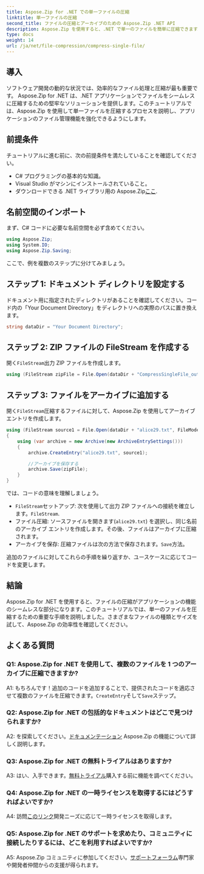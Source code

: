 ```yaml
---
title: Aspose.Zip for .NET での単一ファイルの圧縮
linktitle: 単一ファイルの圧縮
second_title: ファイルの圧縮とアーカイブのための Aspose.Zip .NET API
description: Aspose.Zip を使用すると、.NET で単一のファイルを簡単に圧縮できます。効率的なファイル管理については、ステップバイステップのガイドに従ってください。
type: docs
weight: 14
url: /ja/net/file-compression/compress-single-file/
---
```

## 導入

ソフトウェア開発の動的な状況では、効率的なファイル処理と圧縮が最も重要です。 Aspose.Zip for .NET は、.NET アプリケーションでファイルをシームレスに圧縮するための堅牢なソリューションを提供します。このチュートリアルでは、Aspose.Zip を使用して単一ファイルを圧縮するプロセスを説明し、アプリケーションのファイル管理機能を強化できるようにします。

## 前提条件

チュートリアルに進む前に、次の前提条件を満たしていることを確認してください。

- C# プログラミングの基本的な知識。
- Visual Studio がマシンにインストールされていること。
- ダウンロードできる .NET ライブラリ用の Aspose.Zip[ここ](https://releases.aspose.com/zip/net/).

## 名前空間のインポート

まず、C# コードに必要な名前空間を必ず含めてください。

```csharp
using Aspose.Zip;
using System.IO;
using Aspose.Zip.Saving;
```

ここで、例を複数のステップに分けてみましょう。

## ステップ 1: ドキュメント ディレクトリを設定する

ドキュメント用に指定されたディレクトリがあることを確認してください。コード内の「Your Document Directory」をディレクトリへの実際のパスに置き換えます。

```csharp
string dataDir = "Your Document Directory";
```

## ステップ 2: ZIP ファイルの FileStream を作成する

開く`FileStream`出力 ZIP ファイルを作成します。

```csharp
using (FileStream zipFile = File.Open(dataDir + "CompressSingleFile_out.zip", FileMode.Create))
```

## ステップ 3: ファイルをアーカイブに追加する

開く`FileStream`圧縮するファイルに対して、Aspose.Zip を使用してアーカイブ エントリを作成します。

```csharp
using (FileStream source1 = File.Open(dataDir + "alice29.txt", FileMode.Open, FileAccess.Read))
{
    using (var archive = new Archive(new ArchiveEntrySettings()))
    {
        archive.CreateEntry("alice29.txt", source1);

        //アーカイブを保存する
        archive.Save(zipFile);
    }
}
```

では、コードの意味を理解しましょう。

- `FileStream`セットアップ: 次を使用して出力 ZIP ファイルへの接続を確立します。`FileStream`.
- ファイル圧縮: ソースファイルを開きます(`alice29.txt`) を選択し、同じ名前のアーカイブ エントリを作成します。その後、ファイルはアーカイブに圧縮されます。
- アーカイブを保存: 圧縮ファイルは次の方法で保存されます。`Save`方法。

追加のファイルに対してこれらの手順を繰り返すか、ユースケースに応じてコードを変更します。

## 結論

Aspose.Zip for .NET を使用すると、ファイルの圧縮がアプリケーションの機能のシームレスな部分になります。このチュートリアルでは、単一のファイルを圧縮するための重要な手順を説明しました。さまざまなファイルの種類とサイズを試して、Aspose.Zip の効率性を確認してください。

## よくある質問

### Q1: Aspose.Zip for .NET を使用して、複数のファイルを 1 つのアーカイブに圧縮できますか?

A1: もちろんです！追加のコードを追加することで、提供されたコードを適応させて複数のファイルを圧縮できます。`CreateEntry`そして`Save`ステップ。

### Q2: Aspose.Zip for .NET の包括的なドキュメントはどこで見つけられますか?

 A2: を探索してください。[ドキュメンテーション](https://reference.aspose.com/zip/net/) Aspose.Zip の機能について詳しく説明します。

### Q3: Aspose.Zip for .NET の無料トライアルはありますか?

 A3: はい、入手できます。[無料トライアル](https://releases.aspose.com/)購入する前に機能を調べてください。

### Q4: Aspose.Zip for .NET の一時ライセンスを取得するにはどうすればよいですか?

 A4: 訪問[このリンク](https://purchase.aspose.com/temporary-license/)開発ニーズに応じて一時ライセンスを取得します。

### Q5: Aspose.Zip for .NET のサポートを求めたり、コミュニティに接続したりするには、どこを利用すればよいですか?

 A5: Aspose.Zip コミュニティに参加してください。[サポートフォーラム](https://forum.aspose.com/c/zip/37)専門家や開発者仲間からの支援が得られます。